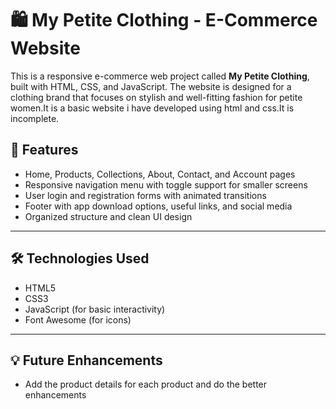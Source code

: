 # 🛍️ My Petite Clothing - E-Commerce Website

This is a responsive e-commerce web project called **My Petite Clothing**, built with HTML, CSS, and JavaScript. The website is designed for a clothing brand that focuses on stylish and well-fitting fashion for petite women.It is a basic website i have developed using html and css.It is incomplete.
## 🚀 Features

- Home, Products, Collections, About, Contact, and Account pages
- Responsive navigation menu with toggle support for smaller screens
- User login and registration forms with animated transitions
- Footer with app download options, useful links, and social media
- Organized structure and clean UI design

---
## 🛠️ Technologies Used

- HTML5
- CSS3
- JavaScript (for basic interactivity)
- Font Awesome (for icons)

---
## 💡 Future Enhancements

- Add the product details for each product and do the better enhancements

